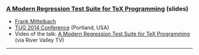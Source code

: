 
###  <a href="{{site.baseurl}}/publications/2014-08-28-regression.pdf" target="_blank" onclick="vgwPixelCall('1a7c94b5c86849099e006f519e72ccf0');">A Modern Regression Test Suite for TeX Programming</a>  (slides)

+ [Frank Mittelbach]({{site.baseurl}}/about/team/#frank-mittelbach)
+ [TUG 2014 Conference](http://tug.org/tug2014/) (Portland, USA)
+ Video of the talk: [A Modern Regression Test Suite for TeX Programming](http://www.zeeba.tv/regression-testing-latex-packages-with-lua/) (via River Valley TV)


***
